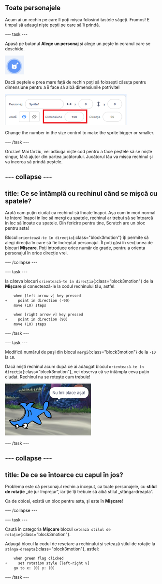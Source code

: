 ## Toate personajele

Acum ai un rechin pe care îl poți mișca folosind tastele săgeți. Frumos! E timpul să adaugi niște pești pe care să îi prindă.

\--- task \---

Apasă pe butonul **Alege un personaj** și alege un pește în ecranul care se deschide.

![Butonul Alege un Personaj](images/spritesNewFromLibrary.png)

Dacă peștele e prea mare față de rechin poți să folosești căsuța pentru dimensiune pentru a îi face să aibă dimensiunile potrivite!

![Căsuța pentru dimensiune](images/sprites2.png)

Change the number in the size control to make the sprite bigger or smaller.

\--- /task \---

Grozav! Mai târziu, vei adăuga niște cod pentru a face peștele să se miște singur, fără ajutor din partea jucătorului. Jucătorul tău va mișca rechinul și va încerca să prindă peștele.

## \--- collapse \---

## title: Ce se întâmplă cu rechinul când se mișcă cu spatele?

Arată cam puțin ciudat ca rechinul să înoate înapoi. Așa cum în mod normal te întorci înapoi in loc să mergi cu spatele, rechinul ar trebui să se întoarcă în loc să înoate cu spatele. Din fericire pentru tine, Scratch are un bloc pentru asta!

Blocul `orientează-te în direcția`{:class="block3motion"} îți permite să alegi direcția în care să fie îndreptat personajul. Îl poți găsi în secțiunea de blocuri **Mișcare**. Poți introduce orice număr de grade, pentru a orienta personajul în orice direcție vrei.

\--- /collapse \---

\--- task \---

Ia câteva blocuri `orientează-te în direcția`{:class="block3motion"} de la **Mișcare** și conectează-le la codul rechinului tău, astfel:

```blocks3
    when [left arrow v] key pressed
+     point in direction (-90)
    move (10) steps
```

```blocks3
    when [right arrow v] key pressed
+     point in direction (90)
    move (10) steps
```

\--- /task \---

\--- task \---

Modifică numărul de pași din blocul `mergi`{:class="block3motion"} de la `-10` la `10`.

Dacă miști rechinul acum după ce ai adăugat blocul `orientează-te în direcția`{:class="block3motion"}, vei observa că se întâmpla ceva puțin ciudat. Rechinul nu se rotește cum trebuie!

![Rechin cu capul în jos](images/spritesUpsideDown.png)

\--- /task \---

## \--- collapse \---

## title: De ce se întoarce cu capul în jos?

Problema este că personajul rechin a început, ca toate personajele, cu **stilul de rotație** „de jur împrejur“, iar ție îți trebuie să aibă stilul „stânga-dreapta“.

Ca de obicei, există un bloc pentru asta, și este în **Mișcare**!

\--- /collapse \---

\--- task \---

Caută în categoria **Mișcare** blocul `setează stilul de rotație`{:class="block3motion"}.

Adaugă blocul la codul de resetare a rechinului și setează stilul de rotație la `stânga-dreapta`{:class="block3motion"}, astfel:

```blocks3
    when green flag clicked
+     set rotation style [left-right v]
    go to x: (0) y: (0)
```

\--- /task \---